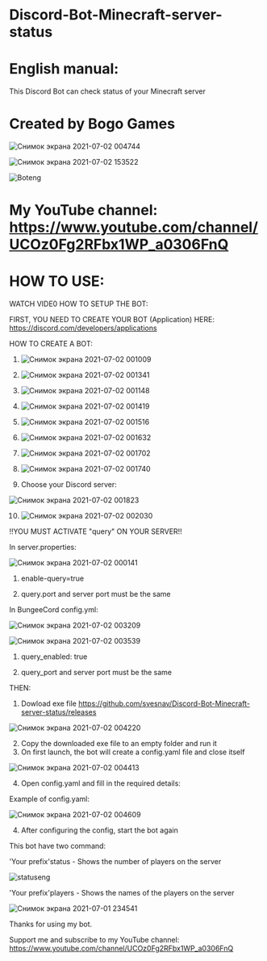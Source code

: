 # Discord-Bot-Minecraft-server-status

# English manual:

This Discord Bot can check status of your Minecraft server

# Created by Bogo Games 

![Снимок экрана 2021-07-02 004744](https://user-images.githubusercontent.com/68331759/124193265-30fe7500-dacf-11eb-8a69-6f3f9fa8709c.jpg)

![Снимок экрана 2021-07-02 153522](https://user-images.githubusercontent.com/68331759/124275536-592bb980-db4b-11eb-893f-672b607e7e9d.jpg)


![Boteng](https://user-images.githubusercontent.com/68331759/124186867-9a798600-dac5-11eb-830f-deff8be20de0.PNG)


# My YouTube channel: https://www.youtube.com/channel/UCOz0Fg2RFbx1WP_a0306FnQ

# HOW TO USE:

WATCH VIDE0 HOW TO SETUP THE BOT:

FIRST, YOU NEED TO CREATE YOUR BOT (Application) HERE: https://discord.com/developers/applications

HOW TO CREATE A BOT:

1) ![Снимок экрана 2021-07-02 001009](https://user-images.githubusercontent.com/68331759/124191163-0e1e9180-dacc-11eb-9564-a89930bc5efc.jpg)

2) ![Снимок экрана 2021-07-02 001341](https://user-images.githubusercontent.com/68331759/124191199-1e367100-dacc-11eb-8c70-34fc1695ac13.jpg)
 
3) ![Снимок экрана 2021-07-02 001148](https://user-images.githubusercontent.com/68331759/124191212-24c4e880-dacc-11eb-84b5-e7a76a243146.jpg)
 
4) ![Снимок экрана 2021-07-02 001419](https://user-images.githubusercontent.com/68331759/124191235-30181400-dacc-11eb-932f-f5e4c1a4ec32.jpg)

5) ![Снимок экрана 2021-07-02 001516](https://user-images.githubusercontent.com/68331759/124191286-41612080-dacc-11eb-9d17-f74b22c815d6.jpg)

6) ![Снимок экрана 2021-07-02 001632](https://user-images.githubusercontent.com/68331759/124191292-4625d480-dacc-11eb-91f6-9c7ad5cb3825.jpg)

7) ![Снимок экрана 2021-07-02 001702](https://user-images.githubusercontent.com/68331759/124191299-4a51f200-dacc-11eb-8c00-8d6aa27135d0.jpg)

8) ![Снимок экрана 2021-07-02 001740](https://user-images.githubusercontent.com/68331759/124191326-50e06980-dacc-11eb-8a1a-4a6a19c04193.jpg)

9) Choose your Discord server:

![Снимок экрана 2021-07-02 001823](https://user-images.githubusercontent.com/68331759/124191368-5fc71c00-dacc-11eb-811f-2431253d5392.jpg)

10) ![Снимок экрана 2021-07-02 002030](https://user-images.githubusercontent.com/68331759/124191378-635aa300-dacc-11eb-8b67-547921d4ffed.jpg)


!!YOU MUST ACTIVATE "query" ON YOUR SERVER!!

In server.properties:

![Снимок экрана 2021-07-02 000141](https://user-images.githubusercontent.com/68331759/124189048-c9452b80-dac8-11eb-84ba-14b6bd42d21a.jpg)

1) enable-query=true

2) query.port and server port must be the same

In BungeeCord config.yml:

![Снимок экрана 2021-07-02 003209](https://user-images.githubusercontent.com/68331759/124191775-f72c6f00-dacc-11eb-8530-d655da03230e.jpg)

![Снимок экрана 2021-07-02 003539](https://user-images.githubusercontent.com/68331759/124192135-7752d480-dacd-11eb-9729-7d19051191db.jpg)

1) query_enabled: true

2) query_port and server port must be the same

TНЕN:
1) Dowload exe file https://github.com/svesnav/Discord-Bot-Minecraft-server-status/releases

![Снимок экрана 2021-07-02 004220](https://user-images.githubusercontent.com/68331759/124192712-65256600-dace-11eb-86fb-3c13fbbbcfca.jpg)

2) Copy the downloaded exe file to an empty folder and run it
3) On first launch, the bot will create a config.yaml file and close itself

![Снимок экрана 2021-07-02 004413](https://user-images.githubusercontent.com/68331759/124192904-b6355a00-dace-11eb-8e65-7ebafe9dd38c.jpg)

4) Open config.yaml and fill in the required details: 

Example of config.yaml:

![Снимок экрана 2021-07-02 004609](https://user-images.githubusercontent.com/68331759/124193127-f8f73200-dace-11eb-8a97-c0484fbc8077.jpg)
 
 4) After configuring the config, start the bot again
 
 This bot have two command:
 
 'Your prefix'status - Shows the number of players on the server
 
 ![statuseng](https://user-images.githubusercontent.com/68331759/124187038-dad90400-dac5-11eb-9075-5a2613b09627.PNG)

 'Your prefix'players - Shows the names of the players on the server
 
 ![Снимок экрана 2021-07-01 234541](https://user-images.githubusercontent.com/68331759/124187417-7a969200-dac6-11eb-8165-82061853b35d.jpg)
 
 Thanks for using my bot.
 
 Support me and subscribe to my YouTube channel: https://www.youtube.com/channel/UCOz0Fg2RFbx1WP_a0306FnQ

 
 

